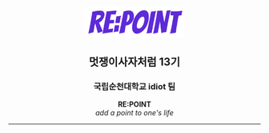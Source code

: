 <p align="center">
  <img src="assets/images/logo.png" alt="RE:POINT Logo" width="200">
</p>

<h2 align="center">멋쟁이사자처럼 13기</h2>
<h3 align="center">국립순천대학교 <b>idiot</b> 팀</h3>

<p align="center">
  <strong>RE:POINT</strong><br>
  <em>add a point to one's life</em>
</p>

---

